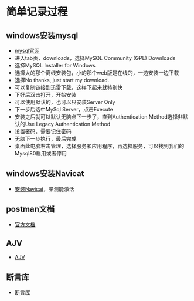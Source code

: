 # 简单记录过程

## windows安装mysql

* [mysql官网](https://www.mysql.com/)
* 进入tab页，downloads，选择MySQL Community (GPL) Downloads
* 选择MySQL Installer for Windows
* 选择大的那个离线安装包，小的那个web版是在线的，一边安装一边下载
* 选择No thanks, just start my download. 
* 可以复制链接到迅雷下载，这样下起来就特别快
* 下好后双击打开，开始安装
* 可以使用默认的，也可以只安装Server Only
* 下一步后选中MySql Server，点击Execute
* 安装之后就可以默认无脑点下一步了，直到Authentication Method选择非默认的Use Legacy Authentication Method
* 设置密码，需要记住密码
* 无脑下一步执行，最后完成
* 桌面此电脑右击管理，选择服务和应用程序，再选择服务，可以找到我们的Mysql80启用或者停用

## windows安装Navicat

* [安装Navicat](https://juejin.im/post/5bc89b3d6fb9a05cea7fbff0)，亲测能激活

## postman文档

* [官方文档](https://learning.postman.com/)

## AJV

* [AJV](https://ajv.js.org/)

## 断言库

* [断言库](https://www.chaijs.com/api/)